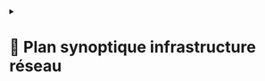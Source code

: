 <details>
<summary><h1>🎯 Plan synoptique infrastructure réseau<h1></summary>
![Schéma réseau prévisionnel Infrastructure drawio](https://github.com/user-attachments/assets/70b85d44-b6fb-4613-a8b2-ae3a629bd093)
</details>
